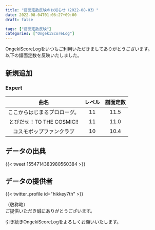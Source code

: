 ```yaml
---
title: "譜面定数反映のお知らせ（2022-08-03）"
date: 2022-08-04T01:06:27+09:00
draft: false

tags: ["譜面定数反映"]
categories: ["OngekiScoreLog"]
---
```


OngekiScoreLogをいつもご利用いただきましてありがとうございます。  
以下の譜面定数を反映いたしました。

<!--more-->

## 新規追加

### Expert

| 曲名 | レベル | 譜面定数 |
|:-:|:-:|:-:|
| ここからはじまるプロローグ。 | 11 | 11.5 |
| とびだせ！TO THE COSMIC!! | 11 | 11.0 |
| コスモポップファンクラブ | 10 | 10.4 |

## データの出典

{{< tweet 1554714383980560384 >}}

## データの提供者

{{< twitter_profile id="hikkey7th" >}}

<!-- （順不同　敬称略）   -->
（敬称略）  
ご提供いただき誠にありがとうございます。

引き続きOngekiScoreLogをよろしくお願いいたします。

